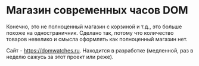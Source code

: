 Магазин современных часов DOM
=============================

Конечно, это не полноценный магазин с корзиной и т.д., это больше похоже на одностраничник. Сделано так, потому что количество товаров невелико и смысла оформлять как полноценный магазин нет. 

Сайт - https://domwatches.ru. Находится в разработке (медленной, раз в неделю сажусь за этот проект или реже).
